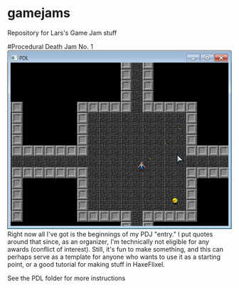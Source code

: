 gamejams
========

Repository for Lars's Game Jam stuff

#Procedural Death Jam No. 1
![PDL game](pdlgame.png "Procedural Death Larsrynth")
Right now all I've got is the beginnings of my PDJ "entry."
I put quotes around that since, as an organizer, I'm technically not eligible for any awards (conflict of interest). Still, it's fun to make something, and this can perhaps serve as a template for anyone who wants to use it as a starting point, or a good tutorial for making stuff in HaxeFlixel.

See the PDL folder for more instructions
